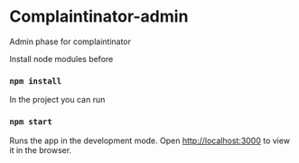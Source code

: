 # Complaintinator-admin

Admin phase for complaintinator

Install node modules before
### `npm install`

In the project you can run
### `npm start`

Runs the app in the development mode.
Open [http://localhost:3000](http://localhost:3000) to view it in the browser.
